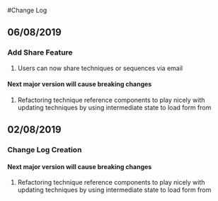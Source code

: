 #Change Log

## 06/08/2019

### Add Share Feature

1.  Users can now share techniques or sequences via email

#### Next major version will cause breaking changes
1. Refactoring technique reference components to play nicely with updating techniques by using intermediate state to load form from

## 02/08/2019

### Change Log Creation

#### Next major version will cause breaking changes
1. Refactoring technique reference components to play nicely with updating techniques by using intermediate state to load form from